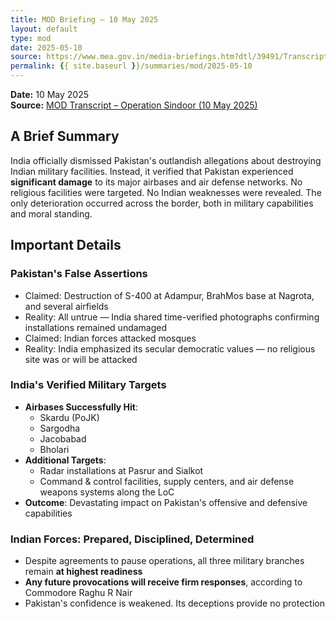 ```yaml
---
title: MOD Briefing – 10 May 2025
layout: default
type: mod
date: 2025-05-10
source: https://www.mea.gov.in/media-briefings.htm?dtl/39491/Transcript_of_Special_briefing_by_MOD_on_OPERATION_SINDOOR_May_10_2025
permalink: {{ site.baseurl }}/summaries/mod/2025-05-10
---
```


**Date:** 10 May 2025  
**Source:** [MOD Transcript – Operation Sindoor (10 May 2025)](https://www.mea.gov.in/media-briefings.htm?dtl/39491/Transcript_of_Special_briefing_by_MOD_on_OPERATION_SINDOOR_May_10_2025)


## A Brief Summary

India officially dismissed Pakistan's outlandish allegations about destroying Indian military facilities. Instead, it verified that Pakistan experienced **significant damage** to its major airbases and air defense networks. No religious facilities were targeted. No Indian weaknesses were revealed. The only deterioration occurred across the border, both in military capabilities and moral standing.

## Important Details

### Pakistan's False Assertions

* Claimed: Destruction of S-400 at Adampur, BrahMos base at Nagrota, and several airfields
* Reality: All untrue — India shared time-verified photographs confirming installations remained undamaged
* Claimed: Indian forces attacked mosques
* Reality: India emphasized its secular democratic values — no religious site was or will be attacked

### India's Verified Military Targets

* **Airbases Successfully Hit**:
   * Skardu (PoJK)
   * Sargodha
   * Jacobabad
   * Bholari
* **Additional Targets**:
   * Radar installations at Pasrur and Sialkot
   * Command & control facilities, supply centers, and air defense weapons systems along the LoC
* **Outcome**: Devastating impact on Pakistan's offensive and defensive capabilities

### Indian Forces: Prepared, Disciplined, Determined

* Despite agreements to pause operations, all three military branches remain **at highest readiness**
* **Any future provocations will receive firm responses**, according to Commodore Raghu R Nair
* Pakistan's confidence is weakened. Its deceptions provide no protection

